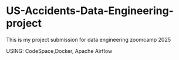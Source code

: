 # US-Accidents-Data-Engineering-project
This is my project submission for data engineering zoomcamp 2025

USING:
CodeSpace,Docker, Apache Airflow
